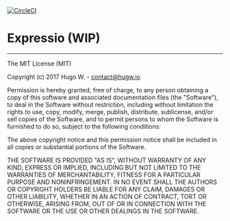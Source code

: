 [![CircleCI](https://circleci.com/gh/hugw/expressio/tree/master.svg?style=svg&circle-token=db4b0da8980640852612ffcc2c368cf6e7104164)](https://circleci.com/gh/hugw/expressio/tree/master)

# Expressio (WIP)

***

The MIT License (MIT)

Copyright (c) 2017 Hugo W. - contact@hugw.io

Permission is hereby granted, free of charge, to any person obtaining a copy
of this software and associated documentation files (the "Software"), to deal
in the Software without restriction, including without limitation the rights
to use, copy, modify, merge, publish, distribute, sublicense, and/or sell
copies of the Software, and to permit persons to whom the Software is
furnished to do so, subject to the following conditions:

The above copyright notice and this permission notice shall be included in
all copies or substantial portions of the Software.

THE SOFTWARE IS PROVIDED "AS IS", WITHOUT WARRANTY OF ANY KIND, EXPRESS OR
IMPLIED, INCLUDING BUT NOT LIMITED TO THE WARRANTIES OF MERCHANTABILITY,
FITNESS FOR A PARTICULAR PURPOSE AND NONINFRINGEMENT. IN NO EVENT SHALL THE
AUTHORS OR COPYRIGHT HOLDERS BE LIABLE FOR ANY CLAIM, DAMAGES OR OTHER
LIABILITY, WHETHER IN AN ACTION OF CONTRACT, TORT OR OTHERWISE, ARISING FROM,
OUT OF OR IN CONNECTION WITH THE SOFTWARE OR THE USE OR OTHER DEALINGS IN
THE SOFTWARE.
